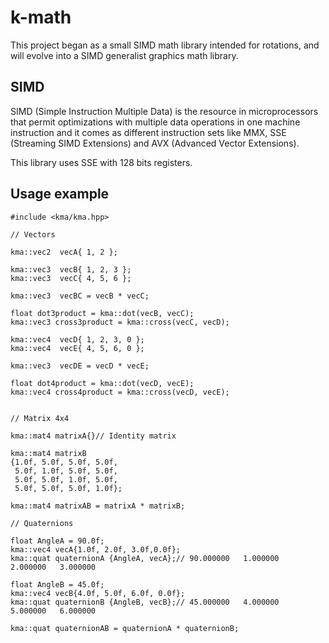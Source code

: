 # k-math

This project began as a small SIMD math library intended for rotations, and will evolve into a SIMD generalist graphics math library.

## SIMD

SIMD (Simple Instruction Multiple Data) is the resource in microprocessors that permit optimizations with multiple data operations in one machine instruction and it comes as different instruction sets like MMX, SSE (Streaming SIMD Extensions) and AVX (Advanced Vector Extensions).

This library uses SSE with 128 bits registers.

## Usage example
~~~{.cpp}
#include <kma/kma.hpp>

// Vectors

kma::vec2  vecA{ 1, 2 };

kma::vec3  vecB{ 1, 2, 3 };
kma::vec3  vecC{ 4, 5, 6 };

kma::vec3  vecBC = vecB * vecC;

float dot3product = kma::dot(vecB, vecC);
kma::vec3 cross3product = kma::cross(vecC, vecD);

kma::vec4  vecD{ 1, 2, 3, 0 };
kma::vec4  vecE{ 4, 5, 6, 0 };

kma::vec3  vecDE = vecD * vecE;

float dot4product = kma::dot(vecD, vecE);
kma::vec4 cross4product = kma::cross(vecD, vecE);


// Matrix 4x4

kma::mat4 matrixA{}// Identity matrix

kma::mat4 matrixB
{1.0f, 5.0f, 5.0f, 5.0f,
 5.0f, 1.0f, 5.0f, 5.0f,
 5.0f, 5.0f, 1.0f, 5.0f,
 5.0f, 5.0f, 5.0f, 1.0f};

kma::mat4 matrixAB = matrixA * matrixB;

// Quaternions

float AngleA = 90.0f;
kma::vec4 vecA{1.0f, 2.0f, 3.0f,0.0f};
kma::quat quaternionA {AngleA, vecA};// 90.000000   1.000000   2.000000   3.000000 

float AngleB = 45.0f;
kma::vec4 vecB{4.0f, 5.0f, 6.0f, 0.0f};
kma::quat quaternionB {AngleB, vecB};// 45.000000   4.000000   5.000000   6.000000

kma::quat quaternionAB = quaternionA * quaternionB;

~~~

